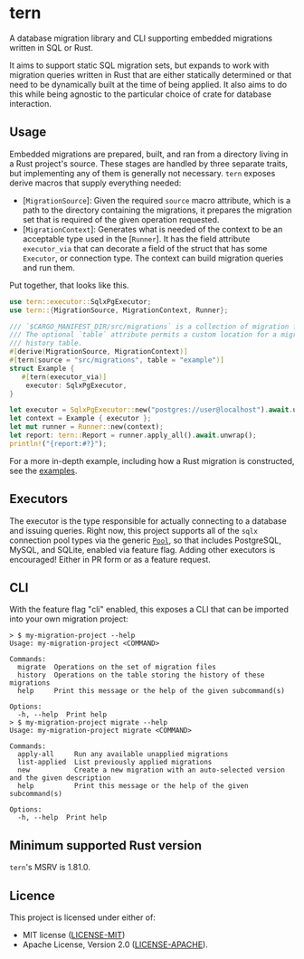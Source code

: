 <!-- cargo-rdme start -->

# tern

A database migration library and CLI supporting embedded migrations written
in SQL or Rust.

It aims to support static SQL migration sets, but expands to work with
migration queries written in Rust that are either statically determined or
that need to be dynamically built at the time of being applied.  It also aims
to do this while being agnostic to the particular choice of crate for
database interaction.

## Usage

Embedded migrations are prepared, built, and ran from a directory living in
a Rust project's source. These stages are handled by three separate traits,
but implementing any of them is generally not necessary.  `tern` exposes
derive macros that supply everything needed:

* [`MigrationSource`]: Given the required `source` macro attribute, which is
  a path to the directory containing the migrations, it prepares the
  migration set that is required of the given operation requested.
* [`MigrationContext`]: Generates what is needed of the context to be an
  acceptable type used in the [`Runner`].  It has the field attribute
  `executor_via` that can decorate a field of the struct that has some
  `Executor`, or connection type.  The context can build migration queries
  and run them.

Put together, that looks like this.

```rust
use tern::executor::SqlxPgExecutor;
use tern::{MigrationSource, MigrationContext, Runner};

/// `$CARGO_MANIFEST_DIR/src/migrations` is a collection of migration files.
/// The optional `table` attribute permits a custom location for a migration
/// history table.
#[derive(MigrationSource, MigrationContext)]
#[tern(source = "src/migrations", table = "example")]
struct Example {
   #[tern(executor_via)]
    executor: SqlxPgExecutor,
}

let executor = SqlxPgExecutor::new("postgres://user@localhost").await.unwrap();
let context = Example { executor };
let mut runner = Runner::new(context);
let report: tern::Report = runner.apply_all().await.unwrap();
println!("{report:#?}");

```

For a more in-depth example, including how a Rust migration is constructed, see
the [examples][examples-repo].

## Executors

The executor is the type responsible for actually connecting to a database
and issuing queries.  Right now, this project supports all of the `sqlx`
connection pool types via the generic [`Pool`][sqlx-pool], so that includes
PostgreSQL, MySQL, and SQLite, enabled via feature flag.  Adding other
executors is encouraged! Either in PR form or as a feature request.

## CLI

With the feature flag "cli" enabled, this exposes a CLI that can be imported
into your own migration project:

```terminal
> $ my-migration-project --help
Usage: my-migration-project <COMMAND>

Commands:
  migrate  Operations on the set of migration files
  history  Operations on the table storing the history of these migrations
  help     Print this message or the help of the given subcommand(s)

Options:
  -h, --help  Print help
> $ my-migration-project migrate --help
Usage: my-migration-project migrate <COMMAND>

Commands:
  apply-all     Run any available unapplied migrations
  list-applied  List previously applied migrations
  new           Create a new migration with an auto-selected version and the given description
  help          Print this message or the help of the given subcommand(s)

Options:
  -h, --help  Print help
```

[examples-repo]: https://github.com/quasi-coherent/tern/tree/master/examples
[sqlx-pool]: https://docs.rs/sqlx/0.8.3/sqlx/struct.Pool.html
[mit-license]: ./LICENSE-MIT
[apache-license]: ./LICENSE-APACHE

<!-- cargo-rdme end -->

## Minimum supported Rust version

`tern`'s MSRV is 1.81.0.

## Licence

This project is licensed under either of:
* MIT license ([LICENSE-MIT](./LICENSE-MIT))
* Apache License, Version 2.0 ([LICENSE-APACHE](./LICENSE-APACHE)).
